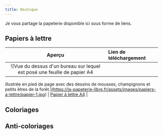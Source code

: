 ```yaml
---
title: Boutique
---
```

Je vous partage la papeterie disponible ici sous forme de liens.

## Papiers à lettre

| Aperçu  | Lien de téléchargement | 
|:-----------------:|:---------------| 
| ![Vue du dessus d'un bureau sur lequel est posé une feuille de papier A4
illustrée en pied de page avec des dessins de mousses, champignons et petits
êtres de la forêt.](https://la-papeterie-libre.fr/assets/images/papiers-a-lettre/papier-1.jpg) | [Papier à lettre A4](https://la-papeterie-libre.fr/public/papiers-a-lettre/la-papeterie-libre-001_papier-a-lettre-A4.pdf) |


## Coloriages

## Anti-coloriages